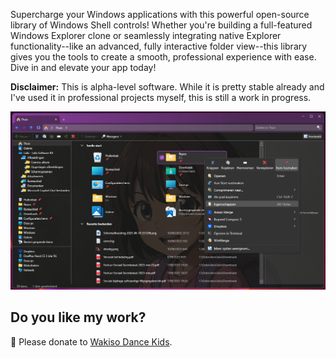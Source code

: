 ﻿Supercharge your Windows applications with this powerful open-source library of Windows Shell controls! Whether you're building a full-featured Windows Explorer clone or seamlessly integrating native Explorer functionality--like an advanced, fully interactive folder view--this library gives you the tools to create a smooth, professional experience with ease. Dive in and elevate your app today!

**Disclaimer:** This is alpha-level software.
While it is pretty stable already and I've used it in professional projects myself, this is still a work in progress.

![screenshot](https://raw.githubusercontent.com/lailablomme/Laila.Shell/main/screenshot.png)

## Do you like my work?
💞️ Please donate to [Wakiso Dance Kids](https://gofund.me/ec6c7948).
